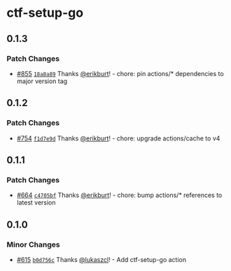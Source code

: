 # ctf-setup-go

## 0.1.3

### Patch Changes

- [#855](https://github.com/smartcontractkit/.github/pull/855)
  [`18a8a89`](https://github.com/smartcontractkit/.github/commit/18a8a89b23006355003b705d55acaf329c384d94)
  Thanks [@erikburt](https://github.com/erikburt)! - chore: pin actions/\*
  dependencies to major version tag

## 0.1.2

### Patch Changes

- [#754](https://github.com/smartcontractkit/.github/pull/754)
  [`f1d7e9d`](https://github.com/smartcontractkit/.github/commit/f1d7e9d889b3205980a906ef4a89ba42577a69eb)
  Thanks [@erikburt](https://github.com/erikburt)! - chore: upgrade
  actions/cache to v4

## 0.1.1

### Patch Changes

- [#664](https://github.com/smartcontractkit/.github/pull/664)
  [`c4705bf`](https://github.com/smartcontractkit/.github/commit/c4705bfdbf6c8e57c080d82a3c4f013aa96a2dfb)
  Thanks [@erikburt](https://github.com/erikburt)! - chore: bump actions/\*
  references to latest version

## 0.1.0

### Minor Changes

- [#615](https://github.com/smartcontractkit/.github/pull/615)
  [`b0d756c`](https://github.com/smartcontractkit/.github/commit/b0d756c57fcdbcff187e74166562a029fdd5d1b9)
  Thanks [@lukaszcl](https://github.com/lukaszcl)! - Add ctf-setup-go action
